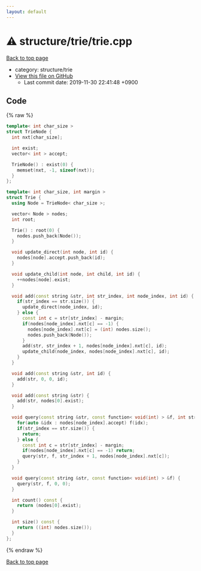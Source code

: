 ```yaml
---
layout: default
---
```


<!-- mathjax config similar to math.stackexchange -->
<script type="text/javascript" async
  src="https://cdnjs.cloudflare.com/ajax/libs/mathjax/2.7.5/MathJax.js?config=TeX-MML-AM_CHTML">
</script>
<script type="text/x-mathjax-config">
  MathJax.Hub.Config({
    TeX: { equationNumbers: { autoNumber: "AMS" }},
    tex2jax: {
      inlineMath: [ ['$','$'] ],
      processEscapes: true
    },
    "HTML-CSS": { matchFontHeight: false },
    displayAlign: "left",
    displayIndent: "2em"
  });
</script>

<script type="text/javascript" src="https://cdnjs.cloudflare.com/ajax/libs/jquery/3.4.1/jquery.min.js"></script>
<script src="https://cdn.jsdelivr.net/npm/jquery-balloon-js@1.1.2/jquery.balloon.min.js" integrity="sha256-ZEYs9VrgAeNuPvs15E39OsyOJaIkXEEt10fzxJ20+2I=" crossorigin="anonymous"></script>
<script type="text/javascript" src="../../../assets/js/copy-button.js"></script>
<link rel="stylesheet" href="../../../assets/css/copy-button.css" />


# :warning: structure/trie/trie.cpp
<a href="../../../index.html">Back to top page</a>

* category: structure/trie
* <a href="{{ site.github.repository_url }}/blob/master/structure/trie/trie.cpp">View this file on GitHub</a>
    - Last commit date: 2019-11-30 22:41:48 +0900




## Code
{% raw %}
```cpp
template< int char_size >
struct TrieNode {
  int nxt[char_size];

  int exist;
  vector< int > accept;

  TrieNode() : exist(0) {
    memset(nxt, -1, sizeof(nxt));
  }
};

template< int char_size, int margin >
struct Trie {
  using Node = TrieNode< char_size >;

  vector< Node > nodes;
  int root;

  Trie() : root(0) {
    nodes.push_back(Node());
  }

  void update_direct(int node, int id) {
    nodes[node].accept.push_back(id);
  }

  void update_child(int node, int child, int id) {
    ++nodes[node].exist;
  }

  void add(const string &str, int str_index, int node_index, int id) {
    if(str_index == str.size()) {
      update_direct(node_index, id);
    } else {
      const int c = str[str_index] - margin;
      if(nodes[node_index].nxt[c] == -1) {
        nodes[node_index].nxt[c] = (int) nodes.size();
        nodes.push_back(Node());
      }
      add(str, str_index + 1, nodes[node_index].nxt[c], id);
      update_child(node_index, nodes[node_index].nxt[c], id);
    }
  }

  void add(const string &str, int id) {
    add(str, 0, 0, id);
  }

  void add(const string &str) {
    add(str, nodes[0].exist);
  }

  void query(const string &str, const function< void(int) > &f, int str_index, int node_index) {
    for(auto &idx : nodes[node_index].accept) f(idx);
    if(str_index == str.size()) {
      return;
    } else {
      const int c = str[str_index] - margin;
      if(nodes[node_index].nxt[c] == -1) return;
      query(str, f, str_index + 1, nodes[node_index].nxt[c]);
    }
  }

  void query(const string &str, const function< void(int) > &f) {
    query(str, f, 0, 0);
  }

  int count() const {
    return (nodes[0].exist);
  }

  int size() const {
    return ((int) nodes.size());
  }
};

```
{% endraw %}

<a href="../../../index.html">Back to top page</a>

